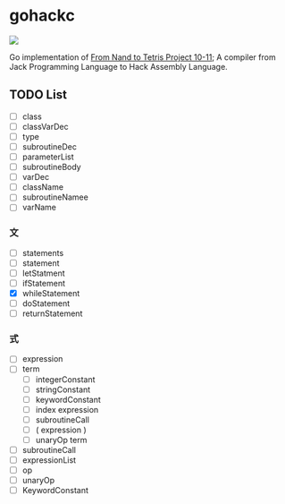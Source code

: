 # gohackc

<img src="https://github.com/nobishino/gohackc/actions/workflows/test.yml/badge.svg" />

Go implementation of [From Nand to Tetris Project 10-11](https://www.nand2tetris.org/project10); A compiler from Jack Programming Language to Hack Assembly Language.

## TODO List

- [ ] class
- [ ] classVarDec
- [ ] type
- [ ] subroutineDec
- [ ] parameterList
- [ ] subroutineBody
- [ ] varDec
- [ ] className
- [ ] subroutineNamee
- [ ] varName

### 文

- [ ] statements
- [ ] statement
- [ ] letStatment
- [ ] ifStatement
- [x] whileStatement
- [ ] doStatement
- [ ] returnStatement

### 式

- [ ] expression
- [ ] term
  - [ ] integerConstant
  - [ ] stringConstant
  - [ ] keywordConstant
  - [ ] index expression
  - [ ] subroutineCall
  - [ ] ( expression )
  - [ ] unaryOp term
- [ ] subroutineCall
- [ ] expressionList
- [ ] op
- [ ] unaryOp
- [ ] KeywordConstant
